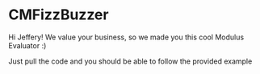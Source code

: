 CMFizzBuzzer
============

Hi Jeffery! We value your business, so we made you this cool Modulus Evaluator :)

Just pull the code and you should be able to follow the provided example
